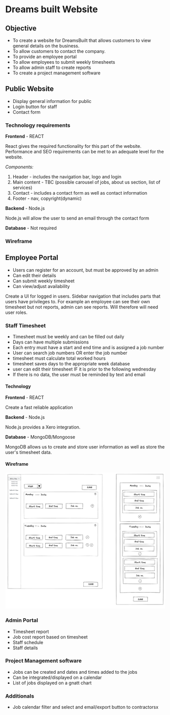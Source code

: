 # Dreams built Website

## Objective

- To create a website for DreamsBuilt that allows customers to view general details on the business.
- To allow customers to contact the company.
- To provide an employee portal
- To allow employees to submit weekly timesheets
- To allow admin staff to create reports
- To create a project management software

## Public Website

- Display general information for public
- Login button for staff
- Contact form

### Technology requirements

**Frontend** - REACT

React gives the required functionality for this part of the website. Performance and SEO requirements can be met to an adequate level for the website.

_Components:_

1. Header - includes the navigation bar, logo and login
2. Main content - TBC (possible carousel of jobs, about us section, list of services)
3. Contact - includes a contact form as well as contact information
4. Footer - nav, copyright(dynamic)

**Backend** - Node.js

Node.js will allow the user to send an email through the contact form

**Database** - Not required

### Wireframe

## Employee Portal

- Users can register for an account, but must be approved by an admin
- Can edit their details
- Can submit weekly timesheet
- Can view/adjust availability

Create a UI for logged in users. Sidebar navigation that includes parts that users have privileges to. For example an employee can see their own timesheet but not reports, admin can see reports. Will therefore will need user roles.

### Staff Timesheet

- Timesheet must be weekly and can be filled out daily
- Days can have multiple submissions
- Each entry must have a start and end time and is assigned a job number
- User can search job numbers OR enter the job number
- timesheet must calculate total worked hours
- timesheet saves days to the appropriate week database
- user can edit their timesheet IF it is prior to the following wednesday
- If there is no data, the user must be reminded by text and email

#### Technology

**Frontend** - REACT

Create a fast reliable application

**Backend** - Node.js

Node.js provides a Xero integration.

**Database** - MongoDB/Mongoose

MongoDB allows us to create and store user information as well as store the user's timesheet data.

#### Wireframe

![./images/timesheet-entry-wireframe.png](images/timesheet-entry-wireframe.png)

### Admin Portal

- Timesheet report
- Job cost report based on timesheet
- Staff schedule
- Staff details

### Project Management software

- Jobs can be created and dates and times added to the jobs
- Can be integrated/displayed on a calendar
- List of jobs displayed on a gnatt chart

### Additionals

- Job calendar filter and select and email/export button to contractorsx
